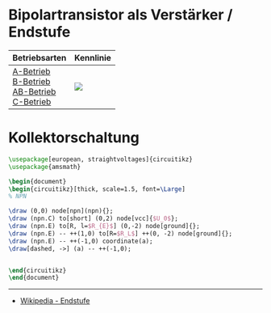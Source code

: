 # Bipolartransistor als Verstärker / Endstufe

| Betriebsarten                                                                                                      | Kennlinie                                       |
| ------------------------------------------------------------------------------------------------------------------ | ----------------------------------------------- |
| [A-Betrieb](A-Betrieb.md)<br>[B-Betrieb](B-Betrieb.md)<br>[AB-Betrieb](AB-Betrieb.md)<br>[C-Betrieb](C-Betrieb.md) | ![](assets/Pasted%20image%2020230922135134.png) |

# Kollektorschaltung

```tikz
\usepackage[european, straightvoltages]{circuitikz}
\usepackage{amsmath}

\begin{document}
\begin{circuitikz}[thick, scale=1.5, font=\Large]
% NPN

\draw (0,0) node[npn](npn){};
\draw (npn.C) to[short] (0,2) node[vcc]{$U_0$};
\draw (npn.E) to[R, l=$R_{E}$] (0,-2) node[ground]{};
\draw (npn.E) -- ++(1,0) to[R=$R_L$] ++(0, -2) node[ground]{};
\draw (npn.E) -- ++(-1,0) coordinate(a);
\draw[dashed, ->] (a) -- ++(-1,0);


\end{circuitikz}
\end{document}
```

---

- [Wikipedia - Endstufe](https://de.wikipedia.org/wiki/Endstufe)